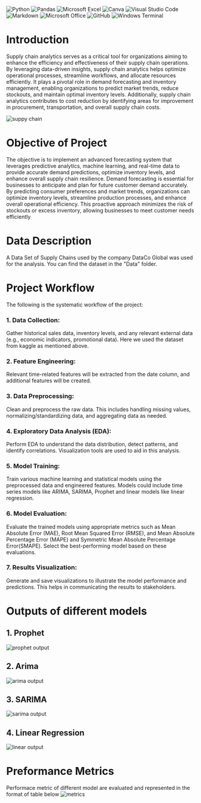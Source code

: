 ![Python](https://img.shields.io/badge/Python-3776AB.svg?style=for-the-badge&logo=Python&logoColor=white)
![Pandas](https://img.shields.io/badge/pandas-%23150458.svg?style=for-the-badge&logo=pandas&logoColor=white)
![Microsoft Excel](https://img.shields.io/badge/Microsoft_Excel-217346?style=for-the-badge&logo=microsoft-excel&logoColor=white)
![Canva](https://img.shields.io/badge/Canva-%2300C4CC.svg?style=for-the-badge&logo=Canva&logoColor=white)
![Visual Studio Code](https://img.shields.io/badge/Visual%20Studio%20Code-0078d7.svg?style=for-the-badge&logo=visual-studio-code&logoColor=white)
![Markdown](https://img.shields.io/badge/markdown-%23000000.svg?style=for-the-badge&logo=markdown&logoColor=white)
![Microsoft Office](https://img.shields.io/badge/Microsoft_Office-D83B01?style=for-the-badge&logo=microsoft-office&logoColor=white)
![GitHub](https://img.shields.io/badge/github-%23121011.svg?style=for-the-badge&logo=github&logoColor=white)
![Windows Terminal](https://img.shields.io/badge/Windows%20Terminal-%234D4D4D.svg?style=for-the-badge&logo=windows-terminal&logoColor=white)

# Introduction
Supply chain analytics serves as a critical tool for organizations aiming to enhance the efficiency and effectiveness of their supply chain operations. By leveraging data-driven insights, supply chain analytics helps optimize operational processes, streamline workflows, and allocate 
resources efficiently. It plays a pivotal role in demand forecasting and inventory management, 
enabling organizations to predict market trends, reduce stockouts, and maintain optimal inventory 
levels. Additionally, supply chain analytics contributes to cost reduction by identifying areas for 
improvement in procurement, transportation, and overall supply chain costs.

![suppy chain](https://github.com/ManojKudkyal/Supply-chain-demand-forecasting/assets/119351017/f72d0bc0-3b27-4fc0-829e-8d87c3c55fb4)






# Objective of Project
The objective is to implement an advanced forecasting system that leverages predictive analytics, machine learning, and real-time data to provide accurate demand predictions, 
optimize inventory levels, and enhance overall supply chain resilience. 
Demand forecasting is essential for businesses to anticipate and plan for future customer 
demand accurately. By predicting consumer preferences and market trends, organizations can 
optimize inventory levels, streamline production processes, and enhance overall operational 
efficiency. This proactive approach minimizes the risk of stockouts or excess inventory, allowing 
businesses to meet customer needs efficiently

# Data Description
A Data Set of Supply Chains used by the company DataCo Global was used for the analysis. You can find the dataset in the "Data" folder.

# Project Workflow
The following is the systematic workflow of the project:

### 1. Data Collection: 
Gather historical sales data, inventory levels, and any relevant external data (e.g., economic indicators, promotional data).
Here we used the dataset from kaggle as mentioned above.

### 2. Feature Engineering: 
Relevant time-related features will be extracted from the date column, and additional features will be created.

### 3. Data Preprocessing: 
Clean and preprocess the raw data. This includes handling missing values, normalizing/standardizing data, and aggregating data as needed.

### 4. Exploratory Data Analysis (EDA): 
Perform EDA to understand the data distribution, detect patterns, and identify correlations. Visualization tools are used to aid in this analysis.

### 5. Model Training: 
Train various machine learning and statistical models using the preprocessed data and engineered features. Models could include time series models like ARIMA, SARIMA, Prophet and linear models like linear regression.

### 6. Model Evaluation: 
Evaluate the trained models using appropriate metrics such as Mean Absolute Error (MAE), Root Mean Squared Error (RMSE), and Mean Absolute Percentage Error (MAPE) and Symmetric Mean Absolute Percentage Error(SMAPE). Select the best-performing model based on these evaluations.

### 7. Results Visualization: 
Generate and save visualizations to illustrate the model performance and predictions. This helps in communicating the results to stakeholders.


# Outputs of different models

## 1. Prophet
![prophet output](https://github.com/ManojKudkyal/Supply-chain-demand-forecasting/assets/119351017/a54094cf-3476-4edf-a31d-bcb2e81a6f1e)

## 2. Arima
![arima output](https://github.com/ManojKudkyal/Supply-chain-demand-forecasting/assets/119351017/55935272-dee1-4e41-85d5-a24ab23cae46)

## 3. SARIMA 
![sarima output](https://github.com/ManojKudkyal/Supply-chain-demand-forecasting/assets/119351017/ead36fb3-0e8c-47ba-b917-11d9a479149a)

## 4. Linear Regression
![linear output](https://github.com/ManojKudkyal/Supply-chain-demand-forecasting/assets/119351017/f1ae88fc-39c4-4c23-a71e-1e57f26facbf)

# Preformance Metrics
Performace metric of different model are evaluated and represented in the format of table below
![metrics](https://github.com/ManojKudkyal/Supply-chain-demand-forecasting/assets/119351017/1e5c7364-c1d8-40cc-8e6a-0097fee92a6c)

